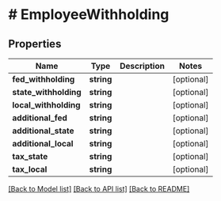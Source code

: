 # # EmployeeWithholding

## Properties

Name | Type | Description | Notes
------------ | ------------- | ------------- | -------------
**fed_withholding** | **string** |  | [optional]
**state_withholding** | **string** |  | [optional]
**local_withholding** | **string** |  | [optional]
**additional_fed** | **string** |  | [optional]
**additional_state** | **string** |  | [optional]
**additional_local** | **string** |  | [optional]
**tax_state** | **string** |  | [optional]
**tax_local** | **string** |  | [optional]

[[Back to Model list]](../../README.md#models) [[Back to API list]](../../README.md#endpoints) [[Back to README]](../../README.md)
